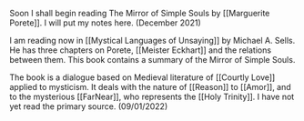 Soon I shall begin reading The Mirror of Simple Souls by [[Marguerite Porete]]. I will put my notes here. (December 2021)

I am reading now in [[Mystical Languages of Unsaying]] by Michael A. Sells. He has three chapters on Porete, [[Meister Eckhart]] and the relations between them. This book contains a summary of the Mirror of Simple Souls.

The book is a dialogue based on Medieval literature of [[Courtly Love]] applied to mysticism. It deals with the nature of [[Reason]] to [[Amor]], and to the mysterious [[FarNear]], who represents the [[Holy Trinity]]. I have not yet read the primary source. (09/01/2022)